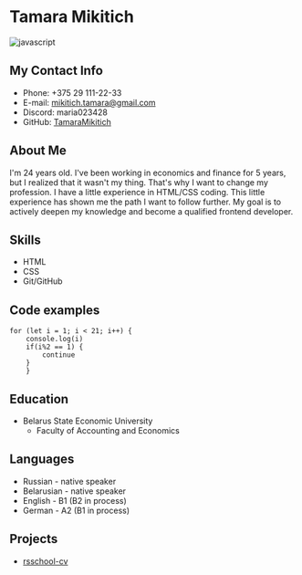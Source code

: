 # Tamara Mikitich
![javascript](https://encrypted-tbn0.gstatic.com/images?q=tbn:ANd9GcRuHnJDLOcdm_0b6N6kNj-1OvO9KhKYgqIy0w&s "java script")
## My Contact Info
* Phone: +375 29 111-22-33
* E-mail: mikitich.tamara@gmail.com
* Discord: maria023428
* GitHub: [TamaraMikitich](https://github.com/TamaraMikitich)
## About Me
I'm 24 years old. I've been working in economics and finance for 5 years, but I realized that it wasn't my thing. That's why I want to change my profession. I have a little experience in HTML/CSS coding. This little experience has shown me the path I want to follow further.  My goal is to actively deepen my knowledge and become a qualified frontend developer.
## Skills
* HTML
* CSS 
* Git/GitHub
## Code examples
```
for (let i = 1; i < 21; i++) {
	console.log(i)
    if(i%2 == 1) {
        continue
    }
    }
```
## Education
* Belarus State Economic University
    - Faculty of Accounting and Economics
## Languages
* Russian - native speaker
* Belarusian - native speaker
* English - B1 (B2 in process)
* German - A2 (B1 in process)
## Projects
* [rsschool-cv](https://github.com/TamaraMikitich/rsschool-cv)